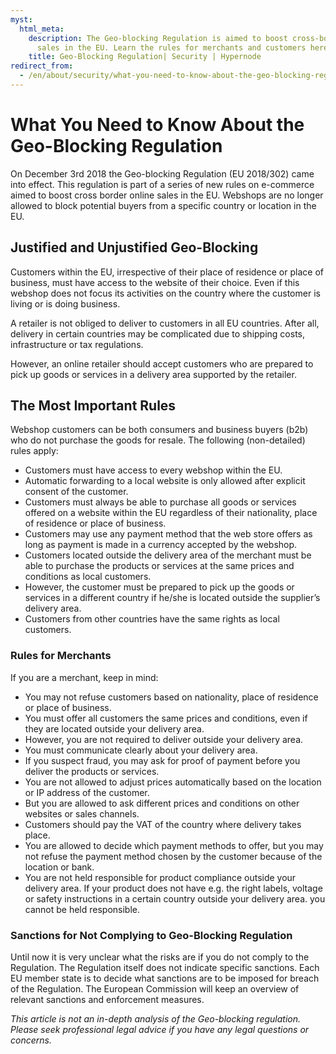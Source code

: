 ```yaml
---
myst:
  html_meta:
    description: The Geo-blocking Regulation is aimed to boost cross-border online
      sales in the EU. Learn the rules for merchants and customers here.
    title: Geo-Blocking Regulation| Security | Hypernode
redirect_from:
  - /en/about/security/what-you-need-to-know-about-the-geo-blocking-regulation/
---
```


<!-- source: https://support.hypernode.com/en/about/security/what-you-need-to-know-about-the-geo-blocking-regulation/ -->

# What You Need to Know About the Geo-Blocking Regulation

On December 3rd 2018 the Geo-blocking Regulation (EU 2018/302) came into effect. This regulation is part of a series of new rules on e-commerce aimed to boost cross border online sales in the EU. Webshops are no longer allowed to block potential buyers from a specific country or location in the EU.

## Justified and Unjustified Geo-Blocking

Customers within the EU, irrespective of their place of residence or place of business, must have access to the website of their choice. Even if this webshop does not focus its activities on the country where the customer is living or is doing business.

A retailer is not obliged to deliver to customers in all EU countries. After all, delivery in certain countries may be complicated due to shipping costs, infrastructure or tax regulations.

However, an online retailer should accept customers who are prepared to pick up goods or services in a delivery area supported by the retailer.

## The Most Important Rules

Webshop customers can be both consumers and business buyers (b2b) who do not purchase the goods for resale. The following (non-detailed) rules apply:

- Customers must have access to every webshop within the EU.
- Automatic forwarding to a local website is only allowed after explicit consent of the customer.
- Customers must always be able to purchase all goods or services offered on a website within the EU regardless of their nationality, place of residence or place of business.
- Customers may use any payment method that the web store offers as long as payment is made in a currency accepted by the webshop.
- Customers located outside the delivery area of the merchant must be able to purchase the products or services at the same prices and conditions as local customers.
- However, the customer must be prepared to pick up the goods or services in a different country if he/she is located outside the supplier’s delivery area.
- Customers from other countries have the same rights as local customers.

### Rules for Merchants

If you are a merchant, keep in mind:

- You may not refuse customers based on nationality, place of residence or place of business.
- You must offer all customers the same prices and conditions, even if they are located outside your delivery area.
- However, you are not required to deliver outside your delivery area.
- You must communicate clearly about your delivery area.
- If you suspect fraud, you may ask for proof of payment before you deliver the products or services.
- You are not allowed to adjust prices automatically based on the location or IP address of the customer.
- But you are allowed to ask different prices and conditions on other websites or sales channels.
- Customers should pay the VAT of the country where delivery takes place.
- You are allowed to decide which payment methods to offer, but you may not refuse the payment method chosen by the customer because of the location or bank.
- You are not held responsible for product compliance outside your delivery area. If your product does not have e.g. the right labels, voltage or safety instructions in a certain country outside your delivery area. you cannot be held responsible.

### Sanctions for Not Complying to Geo-Blocking Regulation

Until now it is very unclear what the risks are if you do not comply to the Regulation. The Regulation itself does not indicate specific sanctions. Each EU member state is to decide what sanctions are to be imposed for breach of the Regulation. The European Commission will keep an overview of relevant sanctions and enforcement measures.

*This article is not an in-depth analysis of the Geo-blocking regulation. Please seek professional legal advice if you have any legal questions or concerns.*
